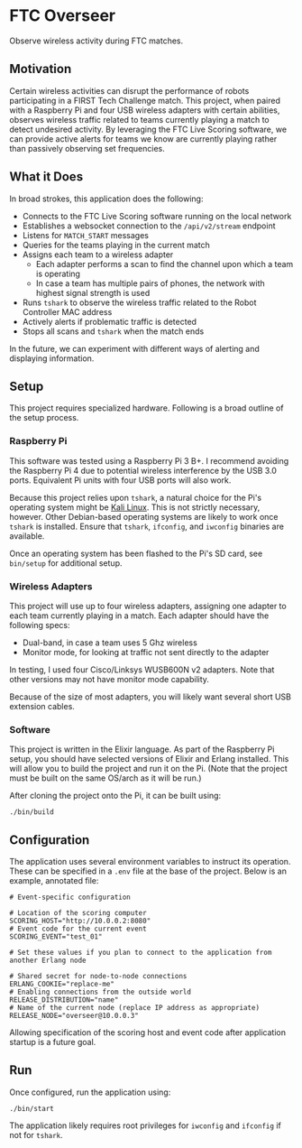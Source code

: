 # FTC Overseer

Observe wireless activity during FTC matches.

## Motivation

Certain wireless activities can disrupt the performance of robots participating in a FIRST Tech
Challenge match. This project, when paired with a Raspberry Pi and four USB wireless adapters with
certain abilities, observes wireless traffic related to teams currently playing a match to detect
undesired activity. By leveraging the FTC Live Scoring software, we can provide active alerts for
teams we know are currently playing rather than passively observing set frequencies.

## What it Does

In broad strokes, this application does the following:

- Connects to the FTC Live Scoring software running on the local network
- Establishes a websocket connection to the `/api/v2/stream` endpoint
- Listens for `MATCH_START` messages
- Queries for the teams playing in the current match
- Assigns each team to a wireless adapter
  - Each adapter performs a scan to find the channel upon which a team is operating
  - In case a team has multiple pairs of phones, the network with highest signal strength is used
- Runs `tshark` to observe the wireless traffic related to the Robot Controller MAC address
- Actively alerts if problematic traffic is detected
- Stops all scans and `tshark` when the match ends

In the future, we can experiment with different ways of alerting and displaying information.

## Setup

This project requires specialized hardware. Following is a broad outline of the setup process.

### Raspberry Pi

This software was tested using a Raspberry Pi 3 B+. I recommend avoiding the Raspberry Pi 4 due to
potential wireless interference by the USB 3.0 ports. Equivalent Pi units with four USB ports will
also work.

Because this project relies upon `tshark`, a natural choice for the Pi's operating system might be
[Kali Linux](https://docs.kali.org/kali-on-arm/install-kali-linux-arm-raspberry-pi). This is not
strictly necessary, however. Other Debian-based operating systems are likely to work once `tshark`
is installed. Ensure that `tshark`, `ifconfig`, and `iwconfig` binaries are available.

Once an operating system has been flashed to the Pi's SD card, see `bin/setup` for additional setup.

### Wireless Adapters

This project will use up to four wireless adapters, assigning one adapter to each team currently
playing in a match. Each adapter should have the following specs:

- Dual-band, in case a team uses 5 Ghz wireless
- Monitor mode, for looking at traffic not sent directly to the adapter

In testing, I used four Cisco/Linksys WUSB600N v2 adapters. Note that other versions may not have
monitor mode capability.

Because of the size of most adapters, you will likely want several short USB extension cables.

### Software

This project is written in the Elixir language. As part of the Raspberry Pi setup, you should have
selected versions of Elixir and Erlang installed. This will allow you to build the project and run
it on the Pi. (Note that the project must be built on the same OS/arch as it will be run.)

After cloning the project onto the Pi, it can be built using:

```shell
./bin/build
```

## Configuration

The application uses several environment variables to instruct its operation. These can be specified
in a `.env` file at the base of the project. Below is an example, annotated file:

```shell
# Event-specific configuration

# Location of the scoring computer
SCORING_HOST="http://10.0.0.2:8080"
# Event code for the current event
SCORING_EVENT="test_01"

# Set these values if you plan to connect to the application from another Erlang node

# Shared secret for node-to-node connections
ERLANG_COOKIE="replace-me"
# Enabling connections from the outside world
RELEASE_DISTRIBUTION="name"
# Name of the current node (replace IP address as appropriate)
RELEASE_NODE="overseer@10.0.0.3"
```

Allowing specification of the scoring host and event code after application startup is a future
goal.

## Run

Once configured, run the application using:

```shell
./bin/start
```

The application likely requires root privileges for `iwconfig` and `ifconfig` if not for `tshark`.
